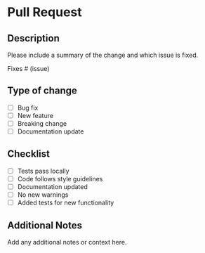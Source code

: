 # Pull Request

## Description

Please include a summary of the change and which issue is fixed.

Fixes # (issue)

## Type of change

- [ ] Bug fix
- [ ] New feature
- [ ] Breaking change
- [ ] Documentation update

## Checklist

- [ ] Tests pass locally
- [ ] Code follows style guidelines
- [ ] Documentation updated
- [ ] No new warnings
- [ ] Added tests for new functionality

## Additional Notes

Add any additional notes or context here.

